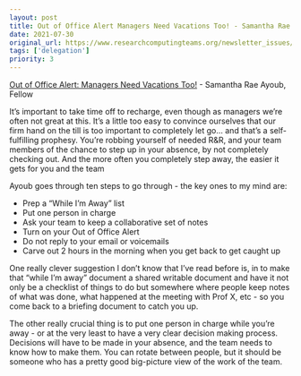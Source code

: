 ```yaml
---
layout: post
title: Out of Office Alert Managers Need Vacations Too! - Samantha Rae Ayoub, Fellow
date: 2021-07-30
original_url: https://www.researchcomputingteams.org/newsletter_issues/0085
tags: ['delegation']
priority: 3
---
```


<!-- markdownlint-disable MD033 -->
<!-- markdownlint-disable MD041 -->
<!-- markdownlint-disable MD049 -->

[Out of Office Alert: Managers Need Vacations Too!](https://fellow.app/blog/management/out-of-office-managers-need-vacations-too/) - Samantha Rae Ayoub, Fellow

It’s important to take time off to recharge, even though as managers we’re often not great at this.  It’s a little too easy to convince ourselves that our firm hand on the till is too important to completely let go… and that’s a self-fulfilling prophesy.  You’re robbing yourself of needed R&R, and your team members of the chance to step up in your absence, by not completely checking out.  And the more often you completely step away, the easier it gets for you and the team

 Ayoub goes through ten steps to go through - the key ones to my mind are:

- Prep a “While I’m Away” list
- Put one person in charge
- Ask your team to keep a collaborative set of notes
- Turn on your Out of Office Alert
- Do not reply to your email or voicemails
- Carve out 2 hours in the morning when you get back to get caught up

One really clever suggestion I don’t know that I’ve read before is, in to make that “while I’m away” document a shared writable document and have it not only be a checklist of things to do but somewhere where people keep notes of what was done, what happened at the meeting with Prof X, etc - so you come back to a briefing document to catch you up.

The other really crucial thing is to put one person in charge while you’re away - or at the very least to have a very clear decision making process.  Decisions will have to be made in your absence, and the team needs to know how to make them.  You can rotate between people, but it should be someone who has a pretty good big-picture view of the work of the team.

